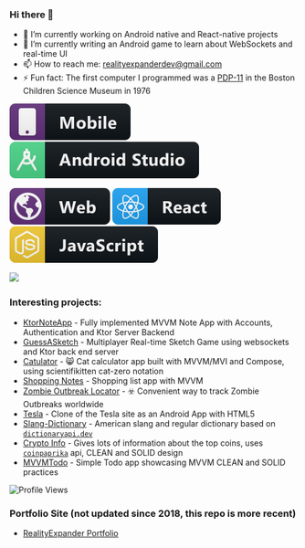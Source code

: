 ### Hi there 👋

<!--
**realityexpander/realityexpander** is a ✨ _special_ ✨ repository because its `README.md` (this file) appears on your GitHub profile.
-->

- 🔭 I’m currently working on Android native and React-native projects
- 🌱 I’m currently writing an Android game to learn about WebSockets and real-time UI
- 📫 How to reach me: realityexpanderdev@gmail.com
- ⚡ Fun fact: The first computer I programmed was a [PDP-11](https://arstechnica.com/gadgets/2022/03/a-brief-tour-of-the-pdp-11-the-most-influential-minicomputer-of-all-time/) in the Boston Children Science Museum in 1976

[<img src="https://raw.githubusercontent.com/MikeCodesDotNET/ColoredBadges/master/svg/dev/misc/mobile.svg"/>]()
[<img src="https://raw.githubusercontent.com/MikeCodesDotNET/ColoredBadges/master/svg/dev/tools/android_studio.svg"/>]()


[<img src="https://raw.githubusercontent.com/MikeCodesDotNET/ColoredBadges/master/svg/dev/misc/web.svg"/>]()
[<img src="https://raw.githubusercontent.com/MikeCodesDotNET/ColoredBadges/master/svg/dev/frameworks/react.svg"/>]()
[<img src="https://raw.githubusercontent.com/MikeCodesDotNET/ColoredBadges/master/svg/dev/languages/js.svg"/>]()

[<img src="https://stackoverflow-badge.herokuapp.com/api/StackOverflowBadge/2857200"/>](https://stackoverflow.com/users/2857200/RealityExpander)

<!--
[![RealityExpander StackOverflow](https://stackoverflow-badge.herokuapp.com/api/StackOverflowBadge/2857200)](https://stackoverflow.com/users/2857200/RealityExpander)
-->

### Interesting projects:

- [KtorNoteApp](https://github.com/realityexpander/KtorNoteApp) - Fully implemented MVVM Note App with Accounts, Authentication and Ktor Server Backend
- [GuessASketch](https://github.com/realityexpander/GuessASketch) - Multiplayer Real-time Sketch Game using websockets and Ktor back end server
- [Catulator](https://github.com/realityexpander/Catulator) - 😸 Cat calculator app built with MVVM/MVI and Compose, using scientifikitten cat-zero notation
- [Shopping Notes](https://github.com/realityexpander/ShoppingNotes) - Shopping list app with MVVM
- [Zombie Outbreak Locator](https://github.com/realityexpander/ZombieOutbreakLocator) -  ☣️ Convenient way to track Zombie Outbreaks worldwide
- [Tesla](https://github.com/realityexpander/TeslaRoadster) - Clone of the Tesla site as an Android App with HTML5
- [Slang-Dictionary](https://github.com/realityexpander/Slang-Dictionary) - American slang and regular dictionary based on [`dictionaryapi.dev`](https://dictionaryapi.dev)
- [Crypto Info](https://github.com/realityexpander/CryptoApp) - Gives lots of information about the top coins, uses [`coinpaprika`](https://api.coinpaprika.com/) api, CLEAN and SOLID design
- [MVVMTodo](https://github.com/realityexpander/MVVMTodoApp) - Simple Todo app showcasing MVVM CLEAN and SOLID practices


![Profile Views](https://komarev.com/ghpvc/?username=realityexpander)

### Portfolio Site (not updated since 2018, this repo is more recent)
- [RealityExpander Portfolio](https://realityexpander.wix.com/resume)
